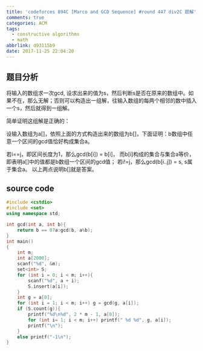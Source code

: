 ```yaml
---
title: 'codeforces 894C [Marco and GCD Sequence] #round 447 div2C 题解'
comments: true
categories: ACM
tags:
  - constructive algorithms
  - math
abbrlink: d93115b9
date: 2017-11-25 22:04:20
---
```


## 题目分析
将输入的数组求一次gcd, 设求出来的值为s，然后判断s是否在原来的数组中。如果不在，那么无解；否则可以构造出一组解，往输入数组的每两个相邻的数中插入一个s，然后就得到一组解。

<!-- more -->

简单证明这组解是正确的：

设输入数组为a[]，依照上面的方式构造出来的数组为b[]，下面证明：b数组中任意一个区间的gcd值恰好构成集合a。

若i==j，即区间长度为1，那么gcd(b[i]) = b[i]， 而b[i]构成的集合与集合a等价，即表明a[]中的值都是b数组一个区间的gcd值；
若i!=j，那么gcd(b[i..j]) = s, s属于集合a。
以上两点说明b[]就是答案。

## source code
```c++
#include <cstdio>
#include <set>
using namespace std;

int gcd(int a, int b){
    return b == 0?a:gcd(b, a%b);
}
int main()
{
    int m;
    int a[2000];
    scanf("%d", &m);
    set<int> S;
    for (int i = 0; i < m; i++){
        scanf("%d", a + i);
        S.insert(a[i]);
    } 
    int g = a[0];
    for (int i = 1; i < m; i++) g = gcd(g, a[i]);
    if (S.count(g)){
        printf("%d\n%d", 2 * m - 1, a[0]);
        for (int i= 1; i < m; i++) printf(" %d %d", g, a[i]);
        printf("\n");
    }
    else printf("-1\n");
}
```

